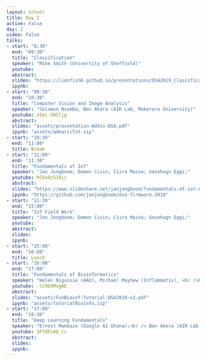 ```yaml
---
layout: school
title: Day 2
active: False
day: 2
video: False
talks:
- start: "8:30"
  end: "09:30"
  title: "Classification"
  speaker: "Mike Smith (University of Sheffield)"
  youtube:
  abstract:
  slides: "https://lionfish0.github.io/presentations/DSA2019_Classification_talk/"
  ipynb:
- start: "09:30"
  end: "10:30"
  title: "Computer Vision and Image Analysis"
  speaker: "Solomon Nsumba, Ben Akera (AIR Lab, Makerere University)"
  youtube: xSmi-SNCljg
  abstract:
  slides: "assets/presentation-Addis-DSA.pdf"
  ipynb: "assets/amharicTut.zip"
- start: "10:30"
  end: "11:00"
  title: Break
- start: "11:00"
  end: "11:30"
  title: "Fundamentals of IoT"
  speaker: "Jan Jongboom; Damon Civin; Ciira Maina; Gezehagn Eggi;"
  youtube: hCKo0z51Hjc
  abstract:
  slides: "https://www.slideshare.net/janjongboom/fundamentals-of-iot-data-science-africa-2019"
  ipynb: "https://github.com/janjongboom/dsa-firmware-2019"
- start: "11:30"
  end: "15:00"
  title: "IoT Field Work"
  speaker: "Jan Jongboom; Damon Civin; Ciira Maina; Gezehagn Eggi;"
  youtube:
  abstract:
  slides:
  ipynb:
- start: "15:00"
  end: "16:00"
  title: Lunch
- start: "16:00"
  end: "17:00"
  title: "Fundamentals of Bioinformatics"
  speaker: "Helen Nigussie (AAU), Michael Mayhew (Inflammatix), <br />Dina Machuve (NM-AIST)"
  youtube: -lC903MvgAE
  abstract:
  slides: "assets/FunBioinf-Tutorial-DSA2019-v2.pdf"
  ipynb: "assets/tutorialBioinfo.zip"
- start: "17:00"
  end: "18:30"
  title: "Deep Learning Fundamentals"
  speaker: "Ernest Mwebaze (Google AI Ghana);<br /> Ben Akera (AIR Lab, Makerere University)"
  youtube: 3F7dFzAb_Cc
  abstract:
  slides: 
  ipynb:
---
```

